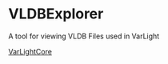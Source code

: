 # VLDBExplorer
A tool for viewing VLDB Files used in VarLight

[VarLightCore](https://github.com/flori-schwa/VarLightCore)
